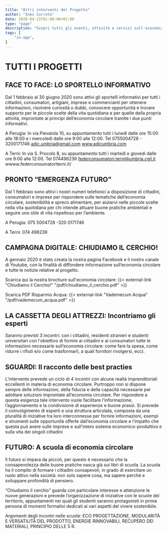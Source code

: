 ```yaml
---
title: "Altri interventi del Progetto"
author: "Inés Corroto"
date: 2020-04-21T01:00:00+02:00
type: "page"
description: "Scopri tutti gli eventi, attività e servizi sull'economia circolare in Umbria"
tags: [
    "in-app",
]
---
```

# TUTTI I PROGETTI

## FACE TO FACE: LO SPORTELLO INFORMATIVO

Dal 1 febbraio al 30 giugno 2020 sono attivi gli sportelli informativi per tutti i cittadini, consumatori,
artigiani, imprese e commercianti per ottenere informazioni, risolvere curiosità o dubbi, 
conoscere opportunità e trovare supporto per le piccole scelte della vita quotidiana e per quelle
della propria attività, improntate ai principi dell’economia circolare tramite i due punti informativi.

A Perugia:
In via Pievaiola 10, su appuntamento tutti i lunedì dalle ore 15:00 alle 18:00 e i mercoledì dalle ore 9:00 alle 12:00.
Tel 0755004728 - 3200171746
adic.umbria@gmail.com 
www.adicumbria.com

A Terni: In via S. Procolo 8, su appuntamento tutti i martedì e giovedì dalle ore 9:00 alle 12:00.
Tel 074496239
federconsumatori.terni@umbria.cgil.it
wwww.federconsumatoriterni.it/

## PRONTO “EMERGENZA FUTURO”

Dal 1 febbraio sono attivi i nostri numeri telefonici a disposizione di cittadini, 
consumatori e imprese per rispondere sulle tematiche dell’economia circolare, sostenibilità e spreco alimentare,
per aiutarvi nelle piccole scelte nella vita quotidiana per chi intende attuare buone pratiche ambientali e
seguire uno stile di vita rispettoso per l’ambiente.

A Perugia: 075 5004728 -320 0171746

A Terni:  074 496239

## CAMPAGNA DIGITALE: CHIUDIAMO IL CERCHIO!

A gennaio 2020 è stato creata la nostra pagina Facebook e il nostro canale di Youtube, 
con la finalità di diffondere informazione sull’economia circolare e tutte le notizie relative al progetto.

Scarica qui la nostra brochure sull'economia circolare: 
{{< external-link "Chiudiamo il Cerchio!" "/pdf/chiudiamo_il_cerchio.pdf" >}}

Scarica PDF Risparmio Acqua:
{{< external-link "Vademecum Acqua" "/pdf/vademecum_acqua.pdf" >}}

## LA CASSETTA DEGLI ATTREZZI: Incontriamo gli esperti 


Saranno previsti 3 incontri: con i cittadini, residenti stranieri e studenti universitari
con l'obiettivo di fornire ai cittadini e ai consumatori tutte le informazioni necessarie 
sull’economia circolare: come fare la spesa, come ridurre i rifiuti e/o come trasformarli, 
a quali fornitori rivolgersi, ecc).

## SGUARDI: Il racconto delle best practies


L’intervento prevede un ciclo di 4 incontri con alcune realtà imprenditoriali 
eccellenti in materia di economia circolare.
Purtroppo non si dispone sempre delle informazioni, 
della fiducia e della capacità necessarie per adottare soluzioni improntate all’economia circolare.
Per rispondere a questa esigenza tale intervento vuole facilitare l'informazione, l’aggiornamento e la condivisione di esperienze e buone prassi.
Si prevede il coinvolgimento di esperti e una struttura articolata,
composta da una pluralità di iniziative tra loro interconnesse per fornire informazioni, 
esempi e strumenti sulle opportunità offerte dall’economia circolare e l’impatto che questa può avere
sulle imprese e sull’intero sistema economico-produttivo e sulla vita dei singoli cittadini

## FUTURO: A scuola di economia circolare


Il futuro si impara da piccoli, per questo è necessario che la consapevolezza delle buone pratiche 
nasca già sui libri di scuola. La scuola ha il compito di formare i cittadini consapevoli,
in grado di esercitare un ruolo attivo nella società: non solo sapere cosa, 
ma sapere perché e sviluppare profondità di pensiero. 

“Chiudiamo il cerchio” guarda con particolare interesse e attenzione le nuove generazioni e prevede l’organizzazione
di iniziative con le scuole del territorio, appuntamenti nei quali gli studenti saranno protagonisti in prima persona di momenti formativi dedicati ai vari aspetti del vivere sostenibile.

Argomenti degli incontri nelle scuole: ECO PROGETTAZIONE, MODULARITÀ E VERSATILITÀ DEL PRODOTTO, 
ENERGIE RINNOVABILI, RECUPERO DEI MATERIALI, PRINCIPIO DELLE 5 R.

